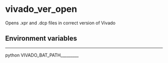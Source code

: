 # vivado_ver_open

Opens .xpr and .dcp files in correct version of Vivado

## Environment variables

---

python
VIVADO_BAT_PATH_________

